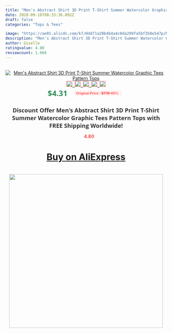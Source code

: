 ```yaml
---
title: "Men's Abstract Shirt 3D Print T-Shirt Summer Watercolor Graphic Tees Pattern Tops"
date: 2020-09-16T08:33:36.892Z
draft: false
categories: "Tops & Tees"

image: "https://ae01.alicdn.com/kf/Hdd71a20b4b4a4c0da299fa5bf358e547p/Men-s-Abstract-Shirt-3D-Print-T-Shirt-Summer-Watercolor-Graphic-Tees-Pattern-Tops.jpg"
description: "Men's Abstract Shirt 3D Print T-Shirt Summer Watercolor Graphic Tees Pattern Tops"
author: Giselle
ratingvalue: 4.80
reviewcount: 1.666
---
```

<br>
<div style="text-align: center;">
<a href="https://s.click.aliexpress.com/e/_A9sDYh" target="_blank" rel="nofollow noopener noreferrer"><img alt="Men's Abstract Shirt 3D Print T-Shirt Summer Watercolor Graphic Tees Pattern Tops" class="magnifier-image" src="https://ae01.alicdn.com/kf/Hdd71a20b4b4a4c0da299fa5bf358e547p/Men-s-Abstract-Shirt-3D-Print-T-Shirt-Summer-Watercolor-Graphic-Tees-Pattern-Tops.jpg_640x640.jpg">
<br>
<img style="border:1px solid salmon" src="https://ae01.alicdn.com/kf/Hdd71a20b4b4a4c0da299fa5bf358e547p/Men-s-Abstract-Shirt-3D-Print-T-Shirt-Summer-Watercolor-Graphic-Tees-Pattern-Tops.jpg_120x120.jpg">&nbsp;&nbsp;<img style="border:1px solid salmon" src="https://ae01.alicdn.com/kf/H3aa6c6d193a745409060d1a759605fc8Y/Men-s-Abstract-Shirt-3D-Print-T-Shirt-Summer-Watercolor-Graphic-Tees-Pattern-Tops.jpg_120x120.jpg">&nbsp;&nbsp;<img style="border:1px solid salmon" src="_120x120.jpg">&nbsp;&nbsp;<img style="border:1px solid salmon" src="_120x120.jpg">&nbsp;&nbsp;<img style="border:1px solid salmon" src="_120x120.jpg"></a></div><br0>
<div style="text-align: center;"><span style="background-color: white; border: 0px; box-sizing: border-box; color: seagreen; display: inline-block; font-family: &quot;open sans&quot; , &quot;arial&quot; , &quot;helvetica&quot; , sans-serif , &quot;heiti&quot;; font-size: 24px; font-stretch: inherit; font-weight: 700; line-height: inherit; margin: 0px 10px 0px 0px; padding: 0px; vertical-align: middle;">$4.31 </span>
<span style="background: rgb(255 , 241 , 241); border-radius: 3px; border: 0px; box-sizing: border-box; color: #ff4747; display: inline-block; font-family: inherit; font-size: 12px; font-stretch: inherit; font-style: inherit; font-variant: inherit; font-weight: 600; line-height: inherit; margin: 0px; padding: 2px 5px; transform: scale(0.9); vertical-align: middle;">Original Price : <b style="text-decoration: line-through;">$7.19 </b> 40%&nbsp;&nbsp;</span></div>
<h1 style="color: #333333; display: inline-block; font-family: &quot;open sans&quot; , &quot;arial&quot; , &quot;helvetica&quot; , sans-serif , &quot;heiti&quot;; font-size: 18px; font-stretch: inherit; font-weight: 700; text-align: center;">Discount Offer Men's Abstract Shirt 3D Print T-Shirt Summer Watercolor Graphic Tees Pattern Tops with FREE Shipping Worldwide!</h1>
<div style="color: #ff4747; text-align: center;">
<img src="https://4.bp.blogspot.com/-M0ZcTcb-5uY/XleCXlxnR4I/AAAAAAAAAEc/OrjgMkXV1oMQFaCRZj5HQwOCBcu3w1FegCPcBGAYYCw/s1600/star.png" style="height: 15px;">&nbsp;<b>4.80</b></div>
<div class="button_cont" align="center"><a class="buynow_a" href="https://s.click.aliexpress.com/e/_A9sDYh" target="_blank" rel="nofollow noopener noreferrer"><H1>Buy on AliExpress</H1></a></div><br>
<div class="separator" style="clear: both; text-align: center;">
<img src="https://lh3.googleusercontent.com/-pTy5HemUv9M/XlePHvY0dAI/AAAAAAAAAE4/0nX5iRUoIWY8eMW9Dpxeirr157OZliDIgCLcBGAsYHQ/s1600/badge.gif" width="480">
</div>
